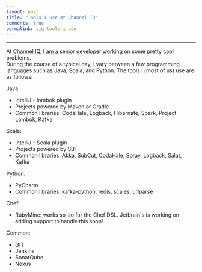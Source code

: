 ```yaml
---
layout: post
title: "Tools I use at Channel IQ"
comments: true
permalink: ciq-tools-i-use
---
```

-----

<!--adsense1-->

At Channel IQ, I am a senior developer working on some pretty cool problems.  
During the course of a typical day, I vary between a few programming languages
such as Java, Scala, and Python.  The tools I (most of us) use are as follows:

Java:

  * IntelliJ - lombok plugin
  * Projects powered by Maven or Gradle
  * Common libraries: CodaHale, Logback, Hibernate, Spark,
                      Project Lombok, Kafka

Scala:

  * IntelliJ - Scala plugin
  * Projects powered by SBT
  * Common libraries: Akka, SubCut, CodaHale, Spray, Logback,
                      Salat, Kafka

Python:

  * PyCharm
  * Common libraries: kafka-python, redis, scales, urlparse

Chef:

  * RubyMine: works so-so for the Chef DSL.  Jetbrain's is working on
              adding support to handle this soon!

Common:

  * GIT
  * Jenkins
  * SonarQube
  * Nexus

<!--adsense2-->
